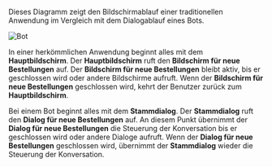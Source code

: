 Dieses Diagramm zeigt den Bildschirmablauf einer traditionellen Anwendung im Vergleich mit dem Dialogablauf eines Bots. 

![Bot](~/media/designing-bots/core/dialogs-screens.png)

In einer herkömmlichen Anwendung beginnt alles mit dem **Hauptbildschirm**.
Der **Hauptbildschirm** ruft den **Bildschirm für neue Bestellungen** auf.
Der **Bildschirm für neue Bestellungen** bleibt aktiv, bis er geschlossen wird oder andere Bildschirme aufruft. Wenn der **Bildschirm für neue Bestellungen** geschlossen wird, kehrt der Benutzer zurück zum **Hauptbildschirm**.

Bei einem Bot beginnt alles mit dem **Stammdialog**. Der **Stammdialog** ruft den **Dialog für neue Bestellungen** auf. An diesem Punkt übernimmt der **Dialog für neue Bestellungen** die Steuerung der Konversation bis er geschlossen wird oder andere Dialoge aufruft. Wenn der **Dialog für neue Bestellungen** geschlossen wird, übernimmt der **Stammdialog** wieder die Steuerung der Konversation.
